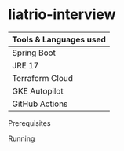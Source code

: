 # liatrio-interview

|Tools & Languages used|
|----------------------|
|           Spring Boot|
|                JRE 17|
|       Terraform Cloud|
|         GKE Autopilot|
|        GitHub Actions|



Prerequisites

Running

